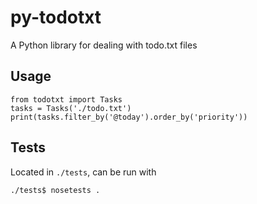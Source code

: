 py-todotxt
==========

A Python library for dealing with todo.txt files

Usage
-----

```
from todotxt import Tasks
tasks = Tasks('./todo.txt')
print(tasks.filter_by('@today').order_by('priority'))
```

Tests
-----

Located in `./tests`, can be run with

    ./tests$ nosetests .

